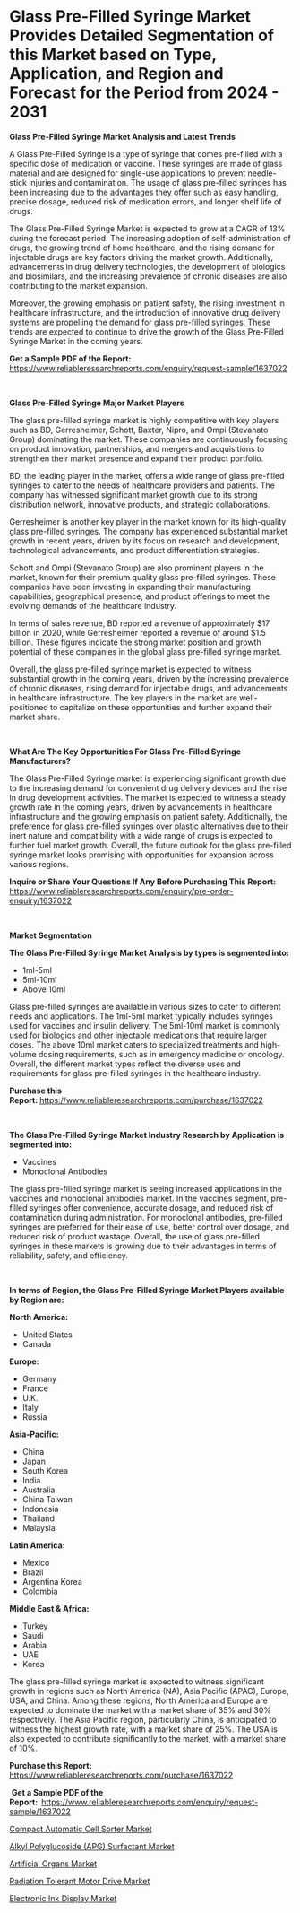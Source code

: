 <p><h1>Glass Pre-Filled Syringe Market Provides Detailed Segmentation of this Market based on Type, Application, and Region and Forecast for the Period from 2024 - 2031</h1></p><p><strong>Glass Pre-Filled Syringe Market Analysis and Latest Trends</strong></p>
<p><p>A Glass Pre-Filled Syringe is a type of syringe that comes pre-filled with a specific dose of medication or vaccine. These syringes are made of glass material and are designed for single-use applications to prevent needle-stick injuries and contamination. The usage of glass pre-filled syringes has been increasing due to the advantages they offer such as easy handling, precise dosage, reduced risk of medication errors, and longer shelf life of drugs.</p><p>The Glass Pre-Filled Syringe Market is expected to grow at a CAGR of 13% during the forecast period. The increasing adoption of self-administration of drugs, the growing trend of home healthcare, and the rising demand for injectable drugs are key factors driving the market growth. Additionally, advancements in drug delivery technologies, the development of biologics and biosimilars, and the increasing prevalence of chronic diseases are also contributing to the market expansion.</p><p>Moreover, the growing emphasis on patient safety, the rising investment in healthcare infrastructure, and the introduction of innovative drug delivery systems are propelling the demand for glass pre-filled syringes. These trends are expected to continue to drive the growth of the Glass Pre-Filled Syringe Market in the coming years.</p></p>
<p><strong>Get a Sample PDF of the Report:&nbsp;</strong> <a href="https://www.reliableresearchreports.com/enquiry/request-sample/1637022">https://www.reliableresearchreports.com/enquiry/request-sample/1637022</a></p>
<p>&nbsp;</p>
<p><strong>Glass Pre-Filled Syringe Major Market Players</strong></p>
<p><p>The glass pre-filled syringe market is highly competitive with key players such as BD, Gerresheimer, Schott, Baxter, Nipro, and Ompi (Stevanato Group) dominating the market. These companies are continuously focusing on product innovation, partnerships, and mergers and acquisitions to strengthen their market presence and expand their product portfolio.</p><p>BD, the leading player in the market, offers a wide range of glass pre-filled syringes to cater to the needs of healthcare providers and patients. The company has witnessed significant market growth due to its strong distribution network, innovative products, and strategic collaborations.</p><p>Gerresheimer is another key player in the market known for its high-quality glass pre-filled syringes. The company has experienced substantial market growth in recent years, driven by its focus on research and development, technological advancements, and product differentiation strategies.</p><p>Schott and Ompi (Stevanato Group) are also prominent players in the market, known for their premium quality glass pre-filled syringes. These companies have been investing in expanding their manufacturing capabilities, geographical presence, and product offerings to meet the evolving demands of the healthcare industry.</p><p>In terms of sales revenue, BD reported a revenue of approximately $17 billion in 2020, while Gerresheimer reported a revenue of around $1.5 billion. These figures indicate the strong market position and growth potential of these companies in the global glass pre-filled syringe market.</p><p>Overall, the glass pre-filled syringe market is expected to witness substantial growth in the coming years, driven by the increasing prevalence of chronic diseases, rising demand for injectable drugs, and advancements in healthcare infrastructure. The key players in the market are well-positioned to capitalize on these opportunities and further expand their market share.</p></p>
<p>&nbsp;</p>
<p><strong>What Are The Key Opportunities For Glass Pre-Filled Syringe Manufacturers?</strong></p>
<p><p>The Glass Pre-Filled Syringe market is experiencing significant growth due to the increasing demand for convenient drug delivery devices and the rise in drug development activities. The market is expected to witness a steady growth rate in the coming years, driven by advancements in healthcare infrastructure and the growing emphasis on patient safety. Additionally, the preference for glass pre-filled syringes over plastic alternatives due to their inert nature and compatibility with a wide range of drugs is expected to further fuel market growth. Overall, the future outlook for the glass pre-filled syringe market looks promising with opportunities for expansion across various regions.</p></p>
<p><strong>Inquire or Share Your Questions If Any Before Purchasing This Report:</strong> <a href="https://www.reliableresearchreports.com/enquiry/pre-order-enquiry/1637022">https://www.reliableresearchreports.com/enquiry/pre-order-enquiry/1637022</a></p>
<p>&nbsp;</p>
<p><strong>Market Segmentation</strong></p>
<p><strong>The Glass Pre-Filled Syringe Market Analysis by types is segmented into:</strong></p>
<p><ul><li>1ml-5ml</li><li>5ml-10ml</li><li>Above 10ml</li></ul></p>
<p><p>Glass pre-filled syringes are available in various sizes to cater to different needs and applications. The 1ml-5ml market typically includes syringes used for vaccines and insulin delivery. The 5ml-10ml market is commonly used for biologics and other injectable medications that require larger doses. The above 10ml market caters to specialized treatments and high-volume dosing requirements, such as in emergency medicine or oncology. Overall, the different market types reflect the diverse uses and requirements for glass pre-filled syringes in the healthcare industry.</p></p>
<p><strong>Purchase this Report:&nbsp;</strong><a href="https://www.reliableresearchreports.com/purchase/1637022">https://www.reliableresearchreports.com/purchase/1637022</a></p>
<p>&nbsp;</p>
<p><strong>The Glass Pre-Filled Syringe Market Industry Research by Application is segmented into:</strong></p>
<p><ul><li>Vaccines</li><li>Monoclonal Antibodies</li></ul></p>
<p><p>The glass pre-filled syringe market is seeing increased applications in the vaccines and monoclonal antibodies market. In the vaccines segment, pre-filled syringes offer convenience, accurate dosage, and reduced risk of contamination during administration. For monoclonal antibodies, pre-filled syringes are preferred for their ease of use, better control over dosage, and reduced risk of product wastage. Overall, the use of glass pre-filled syringes in these markets is growing due to their advantages in terms of reliability, safety, and efficiency.</p></p>
<p>&nbsp;</p>
<p><strong>In terms of Region, the Glass Pre-Filled Syringe Market Players available by Region are:</strong></p>
<p>
    <p> <strong> North America: </strong>
        <ul>
            <li>United States</li>
            <li>Canada</li>
        </ul>
        </p> 
    <p> <strong> Europe: </strong>
        <ul>
            <li>Germany</li>
            <li>France</li>
            <li>U.K.</li>
            <li>Italy</li>
            <li>Russia</li>
        </ul>
        </p> 
    <p> <strong> Asia-Pacific: </strong>
        <ul>
            <li>China</li>
            <li>Japan</li>
            <li>South Korea</li>
            <li>India</li>
            <li>Australia</li>
            <li>China Taiwan</li>
            <li>Indonesia</li>
            <li>Thailand</li>
            <li>Malaysia</li>
        </ul>
        </p> 
    <p> <strong> Latin America: </strong>
        <ul>
            <li>Mexico</li>
            <li>Brazil</li>
            <li>Argentina Korea</li>
            <li>Colombia</li>
        </ul>
        </p> 
    <p> <strong> Middle East & Africa: </strong>
        <ul>
            <li>Turkey</li>
            <li>Saudi</li>
            <li>Arabia</li>
            <li>UAE</li>
            <li>Korea</li>
        </ul>
    </p>
    </p>
<p><p>The glass pre-filled syringe market is expected to witness significant growth in regions such as North America (NA), Asia Pacific (APAC), Europe, USA, and China. Among these regions, North America and Europe are expected to dominate the market with a market share of 35% and 30% respectively. The Asia Pacific region, particularly China, is anticipated to witness the highest growth rate, with a market share of 25%. The USA is also expected to contribute significantly to the market, with a market share of 10%.</p></p>
<p><strong>Purchase this Report: </strong><a href="https://www.reliableresearchreports.com/purchase/1637022">https://www.reliableresearchreports.com/purchase/1637022</a></p>
<p>&nbsp;<strong>Get a Sample PDF of the Report:&nbsp;&nbsp;</strong><a href="https://www.reliableresearchreports.com/enquiry/request-sample/1637022">https://www.reliableresearchreports.com/enquiry/request-sample/1637022</a></p>
<p><strong></strong></p>
<p><p><a href="https://github.com/PeterParrish5/Market-Research-Report-List-3/blob/main/compact-automatic-cell-sorter-market.md">Compact Automatic Cell Sorter Market</a></p><p><a href="https://github.com/aliciawhite5576/Market-Research-Report-List-3/blob/main/alkyl-polyglucoside-apg-surfactant-market.md">Alkyl Polyglucoside (APG) Surfactant Market</a></p><p><a href="https://medium.com/@madelynhowe_34212/artificial-organs-market-furnishes-information-on-market-share-market-trends-and-market-growth-746f637b89e6">Artificial Organs Market</a></p><p><a href="https://issuu.com/reportprime-2/docs/radiation-tolerant-motor-drive-market-size-2030.pp">Radiation Tolerant Motor Drive Market</a></p><p><a href="https://issuu.com/reportprime-2/docs/electronic-ink-display-market-size-2030.pptx">Electronic Ink Display Market</a></p></p>